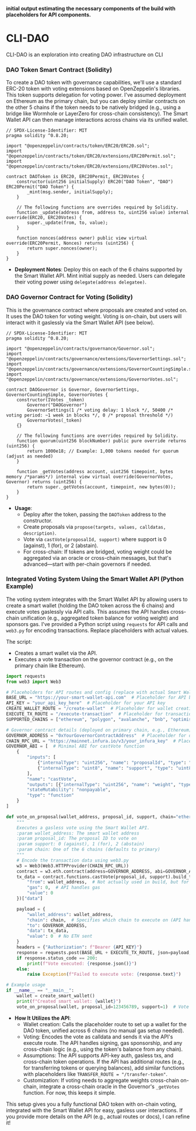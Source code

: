 **initial output estimating the necessary components of the build with placeholders for API components.**  
  
# CLI-DAO
CLI-DAO is an exploration into creating DAO infrastructure on CLI

### DAO Token Smart Contract (Solidity)

To create a DAO token with governance capabilities, we'll use a standard ERC-20 token with voting extensions based on OpenZeppelin's libraries. This token supports delegation for voting power. I've assumed deployment on Ethereum as the primary chain, but you can deploy similar contracts on the other 5 chains if the token needs to be natively bridged (e.g., using a bridge like Wormhole or LayerZero for cross-chain consistency). The Smart Wallet API can then manage interactions across chains via its unified wallet.

```solidity
// SPDX-License-Identifier: MIT
pragma solidity ^0.8.20;

import "@openzeppelin/contracts/token/ERC20/ERC20.sol";
import "@openzeppelin/contracts/token/ERC20/extensions/ERC20Permit.sol";
import "@openzeppelin/contracts/token/ERC20/extensions/ERC20Votes.sol";

contract DAOToken is ERC20, ERC20Permit, ERC20Votes {
    constructor(uint256 initialSupply) ERC20("DAO Token", "DAO") ERC20Permit("DAO Token") {
        _mint(msg.sender, initialSupply);
    }

    // The following functions are overrides required by Solidity.
    function _update(address from, address to, uint256 value) internal override(ERC20, ERC20Votes) {
        super._update(from, to, value);
    }

    function nonces(address owner) public view virtual override(ERC20Permit, Nonces) returns (uint256) {
        return super.nonces(owner);
    }
}
```

- **Deployment Notes**: Deploy this on each of the 6 chains supported by the Smart Wallet API. Mint initial supply as needed. Users can delegate their voting power using `delegate(address delegatee)`.

### DAO Governor Contract for Voting (Solidity)

This is the governance contract where proposals are created and voted on. It uses the DAO token for voting weight. Voting is on-chain, but users will interact with it gaslessly via the Smart Wallet API (see below).

```solidity
// SPDX-License-Identifier: MIT
pragma solidity ^0.8.20;

import "@openzeppelin/contracts/governance/Governor.sol";
import "@openzeppelin/contracts/governance/extensions/GovernorSettings.sol";
import "@openzeppelin/contracts/governance/extensions/GovernorCountingSimple.sol";
import "@openzeppelin/contracts/governance/extensions/GovernorVotes.sol";

contract DAOGovernor is Governor, GovernorSettings, GovernorCountingSimple, GovernorVotes {
    constructor(IVotes _token)
        Governor("DAOGovernor")
        GovernorSettings(1 /* voting delay: 1 block */, 50400 /* voting period: ~1 week in blocks */, 0 /* proposal threshold */)
        GovernorVotes(_token)
    {}

    // The following functions are overrides required by Solidity.
    function quorum(uint256 blockNumber) public pure override returns (uint256) {
        return 1000e18; // Example: 1,000 tokens needed for quorum (adjust as needed)
    }

    function _getVotes(address account, uint256 timepoint, bytes memory /*params*/) internal view virtual override(GovernorVotes, Governor) returns (uint256) {
        return super._getVotes(account, timepoint, new bytes(0));
    }
}
```

- **Usage**: 
  - Deploy after the token, passing the `DAOToken` address to the constructor.
  - Create proposals via `propose(targets, values, calldatas, description)`.
  - Vote via `castVote(proposalId, support)` where support is 0 (against), 1 (for), or 2 (abstain).
  - For cross-chain: If tokens are bridged, voting weight could be aggregated via an oracle or cross-chain messages, but that's advanced—start with per-chain governors if needed.

### Integrated Voting System Using the Smart Wallet API (Python Example)

The voting system integrates with the Smart Wallet API by allowing users to create a smart wallet (holding the DAO token across the 6 chains) and execute votes gaslessly via API calls. This assumes the API handles cross-chain unification (e.g., aggregated token balance for voting weight) and sponsors gas. I've provided a Python script using `requests` for API calls and `web3.py` for encoding transactions. Replace placeholders with actual values.

The script:
- Creates a smart wallet via the API.
- Executes a vote transaction on the governor contract (e.g., on the primary chain like Ethereum).

```python
import requests
from web3 import Web3

# Placeholders for API routes and config (replace with actual Smart Wallet API details)
BASE_URL = "https://your-smart-wallet-api.com"  # Placeholder for API base URL
API_KEY = "your_api_key_here"  # Placeholder for your API key
CREATE_WALLET_ROUTE = "/create-wallet"  # Placeholder for wallet creation endpoint
EXECUTE_TX_ROUTE = "/execute-transaction"  # Placeholder for transaction execution endpoint (handles gas sponsorship)
SUPPORTED_CHAINS = ["ethereum", "polygon", "avalanche", "bnb", "optimism", "arbitrum"]  # Placeholder for the 6 chains

# Governor contract details (deployed on primary chain, e.g., Ethereum)
GOVERNOR_ADDRESS = "0xYourGovernorContractAddress"  # Placeholder for deployed governor address
CHAIN_RPC_URL = "https://mainnet.infura.io/v3/your_infura_key"  # Placeholder for primary chain RPC (e.g., Ethereum)
GOVERNOR_ABI = [  # Minimal ABI for castVote function
    {
        "inputs": [
            {"internalType": "uint256", "name": "proposalId", "type": "uint256"},
            {"internalType": "uint8", "name": "support", "type": "uint8"}
        ],
        "name": "castVote",
        "outputs": [{"internalType": "uint256", "name": "weight", "type": "uint256"}],
        "stateMutability": "nonpayable",
        "type": "function"
    }
]

def vote_on_proposal(wallet_address, proposal_id, support, chain="ethereum"):
    """
    Executes a gasless vote using the Smart Wallet API.
    :param wallet_address: The smart wallet address
    :param proposal_id: The proposal ID to vote on
    :param support: 0 (against), 1 (for), 2 (abstain)
    :param chain: One of the 6 chains (defaults to primary)
    """
    # Encode the transaction data using web3.py
    w3 = Web3(Web3.HTTPProvider(CHAIN_RPC_URL))
    contract = w3.eth.contract(address=GOVERNOR_ADDRESS, abi=GOVERNOR_ABI)
    tx_data = contract.functions.castVote(proposal_id, support).build_transaction({
        "from": wallet_address,  # Not actually used in build, but for reference
        "gas": 0,  # API handles gas
        "value": 0
    })["data"]

    payload = {
        "wallet_address": wallet_address,
        "chain": chain,  # Specifies which chain to execute on (API handles cross-chain if needed)
        "to": GOVERNOR_ADDRESS,
        "data": tx_data,
        "value": 0  # No ETH sent
    }
    headers = {"Authorization": f"Bearer {API_KEY}"}
    response = requests.post(BASE_URL + EXECUTE_TX_ROUTE, json=payload, headers=headers)
    if response.status_code == 200:
        print(f"Vote executed: {response.json()}")
    else:
        raise Exception(f"Failed to execute vote: {response.text}")

# Example usage
if __name__ == "__main__":
    wallet = create_smart_wallet()
    print(f"Created smart wallet: {wallet}")
    vote_on_proposal(wallet, proposal_id=123456789, support=1)  # Vote 'for' on proposal
```

- **How It Utilizes the API**:
  - Wallet creation: Calls the placeholder route to set up a wallet for the DAO token, unified across 6 chains (no manual gas setup needed).
  - Voting: Encodes the vote as calldata and sends it via the API's execute route. The API handles signing, gas sponsorship, and any cross-chain logic (e.g., using the token's balance from any chain).
  - Assumptions: The API supports API-key auth, gasless txs, and cross-chain token operations. If the API has additional routes (e.g., for transferring tokens or querying balances), add similar functions with placeholders like `TRANSFER_ROUTE = "/transfer-token"`.
  - Customization: If voting needs to aggregate weights cross-chain on-chain, integrate a cross-chain oracle in the Governor's `_getVotes` function. For now, this keeps it simple.

This setup gives you a fully functional DAO token with on-chain voting, integrated with the Smart Wallet API for easy, gasless user interactions. If you provide more details on the API (e.g., actual routes or docs), I can refine it!
